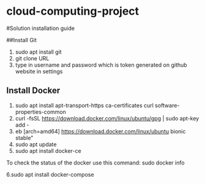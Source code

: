 # cloud-computing-project
#Solution installation guide

##Install Git
1. sudo apt install git
2. git clone URL
3. type in username and password which is token generated on github website in settings

## Install Docker
1. sudo apt install apt-transport-https ca-certificates curl software-properties-common
2. curl -fsSL https://download.docker.com/linux/ubuntu/gpg | sudo apt-key add - 
3. eb [arch=amd64] https://download.docker.com/linux/ubuntu bionic stable"
4. sudo apt update
5. sudo apt install docker-ce

To check the status of the docker use this command:
sudo docker info

6.sudo apt install docker-compose
